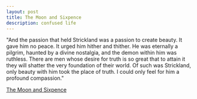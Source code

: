 ```yaml
---
layout: post
title: The Moon and Sixpence
description: confused life
---
```


"And the passion that held Strickland was a passion to create beauty. It gave him no peace. It urged him hither and thither. He was eternally a pilgrim, haunted by a divine nostalgia, and the demon within him was ruthless. There are men whose desire for truth is so great that to attain it they will shatter the very foundation of their world. Of such was Strickland, only beauty with him took the place of truth. I could only feel for him a profound compassion."


[The Moon and Sixpence](http://www.gutenberg.org/files/222/222-h/222-h.htm)
